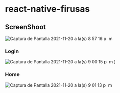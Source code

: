 # react-native-firusas
## ScreenShoot
![Captura de Pantalla 2021-11-20 a la(s) 8 57 16 p  m](https://user-images.githubusercontent.com/57917274/142746398-1745d330-c4b7-41a4-bb3f-3870b5317e51.png)

### Login
![Captura de Pantalla 2021-11-20 a la(s) 9 00 15 p  m](https://user-images.githubusercontent.com/57917274/142746450-fbc51189-ce48-4cad-85da-011b3d6cf4a3.png)
)

### Home
![Captura de Pantalla 2021-11-20 a la(s) 9 01 13 p  m](https://user-images.githubusercontent.com/57917274/142746480-e9a53724-08cb-424d-9e43-6509efa8d399.png)
